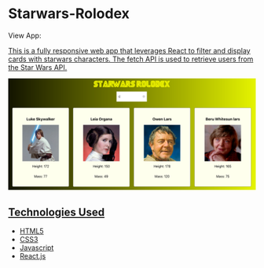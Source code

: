 # Starwars-Rolodex

View App:
<a href="https://kpolgar.github.io/starwars-rolodex/" target="_blank">

This is a fully responsive web app that leverages React to filter and display cards with starwars characters. The fetch API is used to retrieve users from the Star Wars API.
 
![picture of the app](https://github.com/kpolgar/starwars-rolodex/blob/gh-pages/starwars-rolodex.png)

## Technologies Used
* HTML5
* CSS3
* Javascript
* React.js
